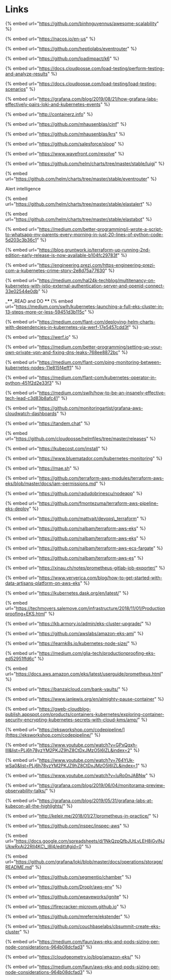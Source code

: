 # Links

{% embed url="https://github.com/binhnguyennus/awesome-scalability" %}

{% embed url="https://nacos.io/en-us" %}

{% embed url="https://github.com/heptiolabs/eventrouter" %}

{% embed url="https://github.com/loadimpact/k6" %}

{% embed url="https://docs.cloudposse.com/load-testing/perform-testing-and-analyze-results" %}

{% embed url="https://docs.cloudposse.com/load-testing/load-testing-scenarios" %}

{% embed url="https://grafana.com/blog/2019/08/21/how-grafana-labs-effectively-pairs-loki-and-kubernetes-events" %}

{% embed url="http://containerz.info" %}

{% embed url="https://github.com/mhausenblas/cinf" %}

{% embed url="https://github.com/mhausenblas/krs" %}

{% embed url="https://github.com/salesforce/sloop" %}

{% embed url="https://www.wavefront.com/resolve" %}

{% embed url="https://github.com/helm/charts/tree/master/stable/luigi" %}

{% embed url="https://github.com/helm/charts/tree/master/stable/eventrouter" %}



Alert intelligence 

{% embed url="https://github.com/helm/charts/tree/master/stable/elastalert" %}

{% embed url="https://github.com/helm/charts/tree/master/stable/elastabot" %}



{% embed url="https://medium.com/better-programming/i-wrote-a-script-to-whatsapp-my-parents-every-morning-in-just-20-lines-of-python-code-5d203c3b36c1" %}

{% embed url="https://blog.gruntwork.io/terraform-up-running-2nd-edition-early-release-is-now-available-b104fc29783f" %}

{% embed url="https://engineering.prezi.com/https-engineering-prezi-com-a-kubernetes-crime-story-2e8d75a77630" %}

{% embed url="https://medium.com/hal24k-techblog/multitenancy-on-kubernetes-with-istio-external-authentication-server-and-openid-connect-33e02544e0db" %}

_**\*\***_READ and DO **\*\*** 
{% embed url="https://medium.com/swlh/kubernetes-launching-a-full-eks-cluster-in-13-steps-more-or-less-59451d3b115c" %}

{% embed url="https://medium.com/flant-com/deploying-helm-charts-with-dependencies-in-kubernetes-via-werf-17e5457cdd3f" %} 

{% embed url="https://werf.io" %}

{% embed url="https://medium.com/better-programming/setting-up-your-own-private-vpn-and-fixing-dns-leaks-768ee8872bc" %}

{% embed url="https://medium.com/flant-com/ping-monitoring-between-kubernetes-nodes-11e815f4eff1" %}

{% embed url="https://medium.com/flant-com/kubernetes-operator-in-python-451f2d2e33f3" %}

{% embed url="https://medium.com/swlh/how-to-be-an-insanely-effective-tech-lead-c3d83b8afc41" %}

{% embed url="https://github.com/monitoringartist/grafana-aws-cloudwatch-dashboards" %}

{% embed url="https://tandem.chat" %}

{% embed url="https://github.com/cloudposse/helmfiles/tree/master/releases" %}

{% embed url="https://kubecost.com/install" %}

{% embed url="https://www.bluematador.com/kubernetes-monitoring" %}

{% embed url="https://mae.sh" %}

{% embed url="https://github.com/terraform-aws-modules/terraform-aws-eks/blob/master/docs/iam-permissions.md" %}

{% embed url="https://github.com/radudobrinescu/nodeapp" %}

{% embed url="https://github.com/fmontezuma/terraform-aws-pipeline-eks-deploy" %}

{% embed url="https://github.com/mattyait/devops\_terraform" %}

{% embed url="https://github.com/nalbam/terraform-aws-eks" %}

{% embed url="https://github.com/nalbam/terraform-aws-eks" %} 

{% embed url="https://github.com/nalbam/terraform-aws-ecs-fargate" %}

{% embed url="https://github.com/nalbam/terraform-aws-es" %} 

{% embed url="https://xinau.ch/notes/prometheus-gitlab-job-exporter/" %}

{% embed url="https://www.ververica.com/blog/how-to-get-started-with-data-artisans-platform-on-aws-eks" %}

{% embed url="https://kubernetes.dask.org/en/latest/" %}

{% embed url="https://techmovers.salemove.com/infrastructure/2018/11/01/Productionproofing+EKS.html" %}

{% embed url="https://kb.armory.io/admin/eks-cluster-upgrade/" %}

{% embed url="https://github.com/awslabs/amazon-eks-ami" %}

{% embed url="https://learnk8s.io/kubernetes-node-size/" %}

{% embed url="https://medium.com/glia-tech/productionproofing-eks-ed52951ffd6c" %}

{% embed url="https://docs.aws.amazon.com/eks/latest/userguide/prometheus.html" %}

{% embed url="https://banzaicloud.com/bank-vaults/" %}

{% embed url="https://www.ianlewis.org/en/almighty-pause-container" %}

{% embed url="https://gweb-cloudblog-publish.appspot.com/products/containers-kubernetes/exploring-container-security-encrypting-kubernetes-secrets-with-cloud-kms/amp/" %}

{% embed url="https://eksworkshop.com/codepipeline/](https://eksworkshop.com/codepipeline/" %}

{% embed url="https://www.youtube.com/watch?v=GPxQqxh-lII&list=PLj6h78yzYM2PKJZ9hZ8CtDxJMzO5I6lZL&index=2" %}

{% embed url="https://www.youtube.com/watch?v=764YUk-wSa0&list=PLj6h78yzYM2PKJZ9hZ8CtDxJMzO5I6lZL&index=1" %}

{% embed url="https://www.youtube.com/watch?v=luRo0nJABNw" %}

{% embed url="https://grafana.com/blog/2019/06/04/monitorama-preview-observability-talks/" %}

{% embed url="https://grafana.com/blog/2019/05/31/grafana-labs-at-kubecon-all-the-highlights/" %}

{% embed url="http://keleir.me/2018/01/27/prometheus-in-practice/" %} 

{% embed url="https://github.com/inspec/inspec-aws" %}

{% embed url="https://docs.google.com/spreadsheets/d/1NkQzpQfbJUtLyLEH8iGylNJUkwRxAi22RlI4KC\_l8l4/edit\#gid=0" %}

{% embed url="https://github.com/grafana/loki/blob/master/docs/operations/storage/README.md" %} 

{% embed url="https://github.com/segmentio/chamber" %}

{% embed url="https://github.com/Droplr/aws-env" %}

{% embed url="https://github.com/weaveworks/ignite" %}

{% embed url="https://firecracker-microvm.github.io" %}

{% embed url="https://github.com/mreferre/ekstender" %}

{% embed url="https://github.com/couchbaselabs/cbsummit-create-eks-cluster" %}

{% embed url="https://medium.com/faun/aws-eks-and-pods-sizing-per-node-considerations-964b08dcfad3" %}

{% embed url="https://cloudgeometry.io/blog/amazon-eks/" %}

{% embed url="https://medium.com/faun/aws-eks-and-pods-sizing-per-node-considerations-964b08dcfad3" %}

